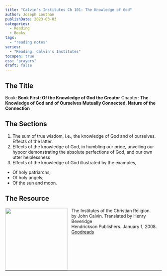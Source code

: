 ```yaml
---
title: "Calvin's Institutes Ch 101: The Knowledge of God"
author: Joseph Louthan
publishDate: 2023-03-03
categories:
  - Reading
  - Books
tags:
  - "reading notes"
series:
  - "Reading: Calvin's Institutes"
tocopen: true
css: "prayers"
draft: false
---
```


## The Title

Book: **Book First: Of the Knowledge of God the Creator**
Chapter: **The Knowledge of God and of Ourselves Mutually Connected. Nature of the Connection**

## The Sections

1. The sum of true wisdom, i.e., the knowledge of God and of ourselves. Effects of
the latter.
1. Effects of the knowledge of God, in humbling our pride, unveiling our hypocr demonstrating the absolute perfections of God, and our own utter helplessness
2. Effects of the knowledge of God illustrated by the examples,

- Of holy patriarchs;
- Of holy angels;
- Of the sun and moon.

## The Resource

<p style="clear:both;">

<img src="https://theologic.us/images/resources/book-calvin-beveridge-institutes.jpg" align="left" width="200" style="padding-right: 10px" />The Institutes of the Christian Religion.  
by John Calvin.  Translated by Henry Beveridge  
Hendrickson Publishers. January 1, 2008.  
[Goodreads](https://www.goodreads.com/book/show/1155340.Institutes_of_the_Christian_Religion)

<p style="clear:both;">

---
